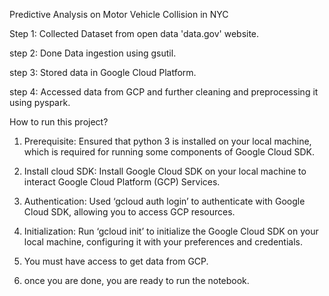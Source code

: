 Predictive Analysis on Motor Vehicle Collision in NYC

Step 1: Collected Dataset from open data 'data.gov' website. 

step 2: Done Data ingestion using gsutil. 

step 3: Stored data in Google Cloud Platform.

step 4: Accessed data from GCP and further cleaning and preprocessing it using pyspark.

How to run this project?

1. Prerequisite: Ensured that python 3 is installed on your local machine, which is required for running some components of Google Cloud SDK.
2.	Install cloud SDK: Install Google Cloud SDK on your local machine to interact Google Cloud Platform (GCP) Services.
3.	Authentication: Used ‘gcloud auth login’ to authenticate with Google Cloud SDK, allowing you to access GCP resources.
4.	Initialization: Run ‘gcloud init’ to initialize the Google Cloud SDK on your local machine, configuring it with your preferences and credentials.

5. You must have access to get data from GCP.
6. once you are done, you are ready to run the notebook.
